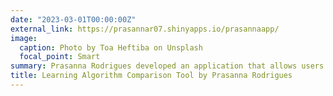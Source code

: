 ```yaml
---
date: "2023-03-01T00:00:00Z"
external_link: https://prasannar07.shinyapps.io/prasannaapp/
image:
  caption: Photo by Toa Heftiba on Unsplash
  focal_point: Smart
summary: Prasanna Rodrigues developed an application that allows users to either upload or generate a data set and apply various machine learning algorithms to it. The app provides a multiple comparison box plot of errors, enabling users to compare the performance of different models. 
title: Learning Algorithm Comparison Tool by Prasanna Rodrigues
---
```

